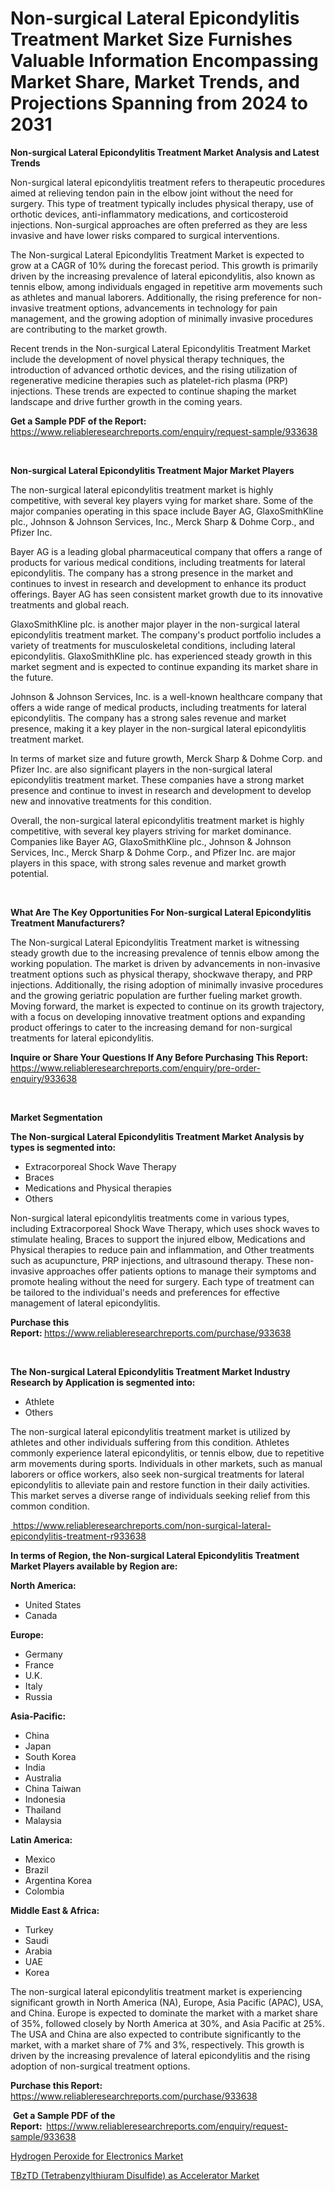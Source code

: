 <p><h1>Non-surgical Lateral Epicondylitis Treatment Market Size Furnishes Valuable Information Encompassing Market Share, Market Trends, and Projections Spanning from 2024 to 2031</h1></p><p><strong>Non-surgical Lateral Epicondylitis Treatment Market Analysis and Latest Trends</strong></p>
<p><p>Non-surgical lateral epicondylitis treatment refers to therapeutic procedures aimed at relieving tendon pain in the elbow joint without the need for surgery. This type of treatment typically includes physical therapy, use of orthotic devices, anti-inflammatory medications, and corticosteroid injections. Non-surgical approaches are often preferred as they are less invasive and have lower risks compared to surgical interventions.</p><p>The Non-surgical Lateral Epicondylitis Treatment Market is expected to grow at a CAGR of 10% during the forecast period. This growth is primarily driven by the increasing prevalence of lateral epicondylitis, also known as tennis elbow, among individuals engaged in repetitive arm movements such as athletes and manual laborers. Additionally, the rising preference for non-invasive treatment options, advancements in technology for pain management, and the growing adoption of minimally invasive procedures are contributing to the market growth.</p><p>Recent trends in the Non-surgical Lateral Epicondylitis Treatment Market include the development of novel physical therapy techniques, the introduction of advanced orthotic devices, and the rising utilization of regenerative medicine therapies such as platelet-rich plasma (PRP) injections. These trends are expected to continue shaping the market landscape and drive further growth in the coming years.</p></p>
<p><strong>Get a Sample PDF of the Report:&nbsp;</strong> <a href="https://www.reliableresearchreports.com/enquiry/request-sample/933638">https://www.reliableresearchreports.com/enquiry/request-sample/933638</a></p>
<p>&nbsp;</p>
<p><strong>Non-surgical Lateral Epicondylitis Treatment Major Market Players</strong></p>
<p><p>The non-surgical lateral epicondylitis treatment market is highly competitive, with several key players vying for market share. Some of the major companies operating in this space include Bayer AG, GlaxoSmithKline plc., Johnson & Johnson Services, Inc., Merck Sharp & Dohme Corp., and Pfizer Inc.</p><p>Bayer AG is a leading global pharmaceutical company that offers a range of products for various medical conditions, including treatments for lateral epicondylitis. The company has a strong presence in the market and continues to invest in research and development to enhance its product offerings. Bayer AG has seen consistent market growth due to its innovative treatments and global reach.</p><p>GlaxoSmithKline plc. is another major player in the non-surgical lateral epicondylitis treatment market. The company's product portfolio includes a variety of treatments for musculoskeletal conditions, including lateral epicondylitis. GlaxoSmithKline plc. has experienced steady growth in this market segment and is expected to continue expanding its market share in the future.</p><p>Johnson & Johnson Services, Inc. is a well-known healthcare company that offers a wide range of medical products, including treatments for lateral epicondylitis. The company has a strong sales revenue and market presence, making it a key player in the non-surgical lateral epicondylitis treatment market.</p><p>In terms of market size and future growth, Merck Sharp & Dohme Corp. and Pfizer Inc. are also significant players in the non-surgical lateral epicondylitis treatment market. These companies have a strong market presence and continue to invest in research and development to develop new and innovative treatments for this condition.</p><p>Overall, the non-surgical lateral epicondylitis treatment market is highly competitive, with several key players striving for market dominance. Companies like Bayer AG, GlaxoSmithKline plc., Johnson & Johnson Services, Inc., Merck Sharp & Dohme Corp., and Pfizer Inc. are major players in this space, with strong sales revenue and market growth potential.</p></p>
<p>&nbsp;</p>
<p><strong>What Are The Key Opportunities For Non-surgical Lateral Epicondylitis Treatment Manufacturers?</strong></p>
<p><p>The Non-surgical Lateral Epicondylitis Treatment market is witnessing steady growth due to the increasing prevalence of tennis elbow among the working population. The market is driven by advancements in non-invasive treatment options such as physical therapy, shockwave therapy, and PRP injections. Additionally, the rising adoption of minimally invasive procedures and the growing geriatric population are further fueling market growth. Moving forward, the market is expected to continue on its growth trajectory, with a focus on developing innovative treatment options and expanding product offerings to cater to the increasing demand for non-surgical treatments for lateral epicondylitis.</p></p>
<p><strong>Inquire or Share Your Questions If Any Before Purchasing This Report:</strong> <a href="https://www.reliableresearchreports.com/enquiry/pre-order-enquiry/933638">https://www.reliableresearchreports.com/enquiry/pre-order-enquiry/933638</a></p>
<p>&nbsp;</p>
<p><strong>Market Segmentation</strong></p>
<p><strong>The Non-surgical Lateral Epicondylitis Treatment Market Analysis by types is segmented into:</strong></p>
<p><ul><li>Extracorporeal Shock Wave Therapy</li><li>Braces</li><li>Medications and Physical therapies</li><li>Others</li></ul></p>
<p><p>Non-surgical lateral epicondylitis treatments come in various types, including Extracorporeal Shock Wave Therapy, which uses shock waves to stimulate healing, Braces to support the injured elbow, Medications and Physical therapies to reduce pain and inflammation, and Other treatments such as acupuncture, PRP injections, and ultrasound therapy. These non-invasive approaches offer patients options to manage their symptoms and promote healing without the need for surgery. Each type of treatment can be tailored to the individual's needs and preferences for effective management of lateral epicondylitis.</p></p>
<p><strong>Purchase this Report:&nbsp;</strong><a href="https://www.reliableresearchreports.com/purchase/933638">https://www.reliableresearchreports.com/purchase/933638</a></p>
<p>&nbsp;</p>
<p><strong>The Non-surgical Lateral Epicondylitis Treatment Market Industry Research by Application is segmented into:</strong></p>
<p><ul><li>Athlete</li><li>Others</li></ul></p>
<p><p>The non-surgical lateral epicondylitis treatment market is utilized by athletes and other individuals suffering from this condition. Athletes commonly experience lateral epicondylitis, or tennis elbow, due to repetitive arm movements during sports. Individuals in other markets, such as manual laborers or office workers, also seek non-surgical treatments for lateral epicondylitis to alleviate pain and restore function in their daily activities. This market serves a diverse range of individuals seeking relief from this common condition.</p></p>
<p><a href="https://www.reliableresearchreports.com/non-surgical-lateral-epicondylitis-treatment-r933638">&nbsp;https://www.reliableresearchreports.com/non-surgical-lateral-epicondylitis-treatment-r933638</a></p>
<p><strong>In terms of Region, the Non-surgical Lateral Epicondylitis Treatment Market Players available by Region are:</strong></p>
<p>
    <p> <strong> North America: </strong>
        <ul>
            <li>United States</li>
            <li>Canada</li>
        </ul>
        </p> 
    <p> <strong> Europe: </strong>
        <ul>
            <li>Germany</li>
            <li>France</li>
            <li>U.K.</li>
            <li>Italy</li>
            <li>Russia</li>
        </ul>
        </p> 
    <p> <strong> Asia-Pacific: </strong>
        <ul>
            <li>China</li>
            <li>Japan</li>
            <li>South Korea</li>
            <li>India</li>
            <li>Australia</li>
            <li>China Taiwan</li>
            <li>Indonesia</li>
            <li>Thailand</li>
            <li>Malaysia</li>
        </ul>
        </p> 
    <p> <strong> Latin America: </strong>
        <ul>
            <li>Mexico</li>
            <li>Brazil</li>
            <li>Argentina Korea</li>
            <li>Colombia</li>
        </ul>
        </p> 
    <p> <strong> Middle East & Africa: </strong>
        <ul>
            <li>Turkey</li>
            <li>Saudi</li>
            <li>Arabia</li>
            <li>UAE</li>
            <li>Korea</li>
        </ul>
    </p>
    </p>
<p><p>The non-surgical lateral epicondylitis treatment market is experiencing significant growth in North America (NA), Europe, Asia Pacific (APAC), USA, and China. Europe is expected to dominate the market with a market share of 35%, followed closely by North America at 30%, and Asia Pacific at 25%. The USA and China are also expected to contribute significantly to the market, with a market share of 7% and 3%, respectively. This growth is driven by the increasing prevalence of lateral epicondylitis and the rising adoption of non-surgical treatment options.</p></p>
<p><strong>Purchase this Report: </strong><a href="https://www.reliableresearchreports.com/purchase/933638">https://www.reliableresearchreports.com/purchase/933638</a></p>
<p>&nbsp;<strong>Get a Sample PDF of the Report:&nbsp;&nbsp;</strong><a href="https://www.reliableresearchreports.com/enquiry/request-sample/933638">https://www.reliableresearchreports.com/enquiry/request-sample/933638</a></p>
<p><strong></strong></p>
<p><p><a href="https://issuu.com/reportprime-2/docs/hydrogen-peroxide-for-electronics-market-size-2030">Hydrogen Peroxide for Electronics Market</a></p><p><a href="https://crocus-run-b5a.notion.site/TBzTD-Tetrabenzylthiuram-Disulfide-as-Accelerator-Market-Outlook-Industry-Overview-and-Forecast--6a0af9f604654306b70125aaad0e0a1c">TBzTD (Tetrabenzylthiuram Disulfide) as Accelerator Market</a></p></p>